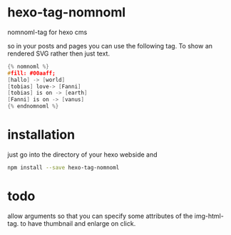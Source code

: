 # hexo-tag-nomnoml
nomnoml-tag for hexo cms

so in your posts and pages you can use the following tag. To show an rendered SVG rather then just text.

```c++
{% nomnoml %}
#fill: #00aaff; 
[hallo] -> [world]
[tobias] love-> [Fanni]
[tobias] is on -> [earth]
[Fanni] is on -> [vanus]
{% endnomnoml %}
```

# installation
just go into the directory of your hexo webside and
```bash
npm install --save hexo-tag-nomnoml
```

# todo 
allow arguments so that you can specify some attributes of the img-html-tag. to have thumbnail and enlarge on click. 